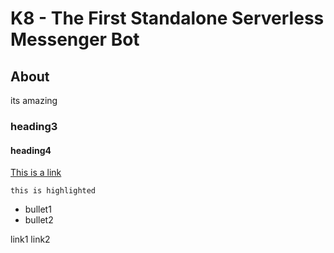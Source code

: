 # K8 - The First Standalone Serverless Messenger Bot
## About
its amazing
### heading3
#### heading4

[This is a link](https://raw.githubusercontent.com/GEULACH/K8/master/yt)

`this is highlighted`
- bullet1
- bullet2

link1
link2
